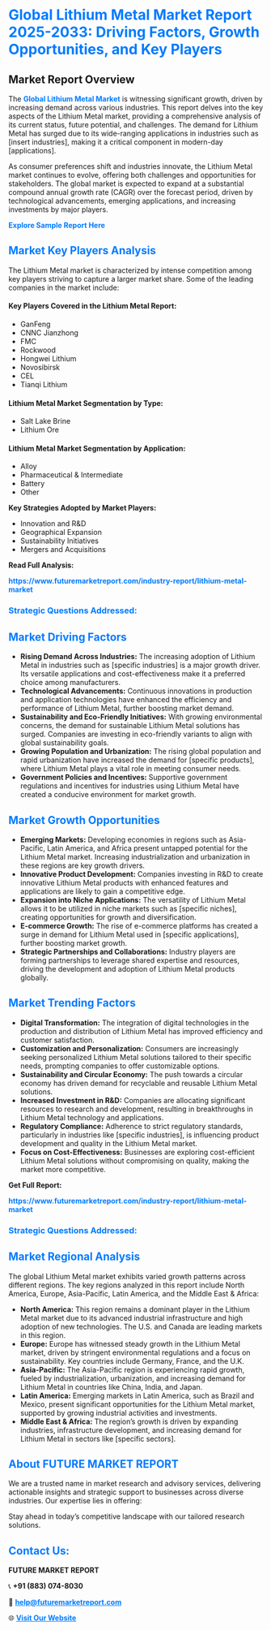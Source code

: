 <h1 style="color: #007BFF;">Global Lithium Metal Market Report 2025-2033: Driving Factors, Growth Opportunities, and Key Players</h1>

<section id="overview">
<h2>Market Report Overview</h2>
<p>The <a href="https://www.futuremarketreport.com/industry-report/lithium-metal-market" style="color: #007BFF; text-decoration: none;"><strong>Global Lithium Metal Market</strong></a> is witnessing significant growth, driven by increasing demand across various industries. This report delves into the key aspects of the Lithium Metal market, providing a comprehensive analysis of its current status, future potential, and challenges. The demand for Lithium Metal has surged due to its wide-ranging applications in industries such as [insert industries], making it a critical component in modern-day [applications].</p>
<p>As consumer preferences shift and industries innovate, the Lithium Metal market continues to evolve, offering both challenges and opportunities for stakeholders. The global market is expected to expand at a substantial compound annual growth rate (CAGR) over the forecast period, driven by technological advancements, emerging applications, and increasing investments by major players.</p>
</section>

<section id="overview">
<p><a href="https://www.futuremarketreport.com/request-sample/reportId=101682" style="color: #007BFF; text-decoration: none;"><strong>Explore Sample Report Here</strong></a></p>
</section>

<section id="key-players">
<h2 style="color: #007BFF;">Market Key Players Analysis</h2>
<p>The Lithium Metal market is characterized by intense competition among key players striving to capture a larger market share. Some of the leading companies in the market include:</p>
<h4>Key Players Covered in the Lithium Metal Report:</h4>
<ul><li>GanFeng</li><li>CNNC Jianzhong</li><li>FMC</li><li>Rockwood</li><li>Hongwei Lithium</li><li>Novosibirsk</li><li>CEL</li><li>Tianqi Lithium</li></ul>
<h4>Lithium Metal Market Segmentation by Type:</h4>
<ul><li>Salt Lake Brine</li><li>Lithium Ore</li></ul>

<h4>Lithium Metal Market Segmentation by Application:</h4>
<ul><li>Alloy</li><li>Pharmaceutical &amp; Intermediate</li><li>Battery</li><li>Other</li></ul>
<p><strong>Key Strategies Adopted by Market Players:</strong></p>
<ul>
<li>Innovation and R&D</li>
<li>Geographical Expansion</li>
<li>Sustainability Initiatives</li>
<li>Mergers and Acquisitions</li>
</ul>
</section>

<section>
<p><strong>Read Full Analysis: </strong></p><a href="https://www.futuremarketreport.com/industry-report/lithium-metal-market" style="color: #007BFF; text-decoration: none;"><strong>https://www.futuremarketreport.com/industry-report/lithium-metal-market</strong></a>
<h3 style="color: #007BFF;">Strategic Questions Addressed:</h3>
</section>

<section id="driving-factors">
<h2 style="color: #007BFF;">Market Driving Factors</h2>
<ul>
<li><strong>Rising Demand Across Industries:</strong> The increasing adoption of Lithium Metal in industries such as [specific industries] is a major growth driver. Its versatile applications and cost-effectiveness make it a preferred choice among manufacturers.</li>
<li><strong>Technological Advancements:</strong> Continuous innovations in production and application technologies have enhanced the efficiency and performance of Lithium Metal, further boosting market demand.</li>
<li><strong>Sustainability and Eco-Friendly Initiatives:</strong> With growing environmental concerns, the demand for sustainable Lithium Metal solutions has surged. Companies are investing in eco-friendly variants to align with global sustainability goals.</li>
<li><strong>Growing Population and Urbanization:</strong> The rising global population and rapid urbanization have increased the demand for [specific products], where Lithium Metal plays a vital role in meeting consumer needs.</li>
<li><strong>Government Policies and Incentives:</strong> Supportive government regulations and incentives for industries using Lithium Metal have created a conducive environment for market growth.</li>
</ul>
</section>

<section id="growth-opportunities">
<h2 style="color: #007BFF;">Market Growth Opportunities</h2>
<ul>
<li><strong>Emerging Markets:</strong> Developing economies in regions such as Asia-Pacific, Latin America, and Africa present untapped potential for the Lithium Metal market. Increasing industrialization and urbanization in these regions are key growth drivers.</li>
<li><strong>Innovative Product Development:</strong> Companies investing in R&D to create innovative Lithium Metal products with enhanced features and applications are likely to gain a competitive edge.</li>
<li><strong>Expansion into Niche Applications:</strong> The versatility of Lithium Metal allows it to be utilized in niche markets such as [specific niches], creating opportunities for growth and diversification.</li>
<li><strong>E-commerce Growth:</strong> The rise of e-commerce platforms has created a surge in demand for Lithium Metal used in [specific applications], further boosting market growth.</li>
<li><strong>Strategic Partnerships and Collaborations:</strong> Industry players are forming partnerships to leverage shared expertise and resources, driving the development and adoption of Lithium Metal products globally.</li>
</ul>
</section>

<section id="trending-factors">
<h2 style="color: #007BFF;">Market Trending Factors</h2>
<ul>
<li><strong>Digital Transformation:</strong> The integration of digital technologies in the production and distribution of Lithium Metal has improved efficiency and customer satisfaction.</li>
<li><strong>Customization and Personalization:</strong> Consumers are increasingly seeking personalized Lithium Metal solutions tailored to their specific needs, prompting companies to offer customizable options.</li>
<li><strong>Sustainability and Circular Economy:</strong> The push towards a circular economy has driven demand for recyclable and reusable Lithium Metal solutions.</li>
<li><strong>Increased Investment in R&D:</strong> Companies are allocating significant resources to research and development, resulting in breakthroughs in Lithium Metal technology and applications.</li>
<li><strong>Regulatory Compliance:</strong> Adherence to strict regulatory standards, particularly in industries like [specific industries], is influencing product development and quality in the Lithium Metal market.</li>
<li><strong>Focus on Cost-Effectiveness:</strong> Businesses are exploring cost-efficient Lithium Metal solutions without compromising on quality, making the market more competitive.</li>
</ul>
</section>

<section>
<p><strong>Get Full Report: </strong></p><a href="https://www.futuremarketreport.com/industry-report/lithium-metal-market" style="color: #007BFF; text-decoration: none;"><strong>https://www.futuremarketreport.com/industry-report/lithium-metal-market</strong></a>
<h3 style="color: #007BFF;">Strategic Questions Addressed:</h3>
</section>


<section id="regional-analysis">
<h2 style="color: #007BFF;">Market Regional Analysis</h2>
<p>The global Lithium Metal market exhibits varied growth patterns across different regions. The key regions analyzed in this report include North America, Europe, Asia-Pacific, Latin America, and the Middle East & Africa:</p>
<ul>
<li><strong>North America:</strong> This region remains a dominant player in the Lithium Metal market due to its advanced industrial infrastructure and high adoption of new technologies. The U.S. and Canada are leading markets in this region.</li>
<li><strong>Europe:</strong> Europe has witnessed steady growth in the Lithium Metal market, driven by stringent environmental regulations and a focus on sustainability. Key countries include Germany, France, and the U.K.</li>
<li><strong>Asia-Pacific:</strong> The Asia-Pacific region is experiencing rapid growth, fueled by industrialization, urbanization, and increasing demand for Lithium Metal in countries like China, India, and Japan.</li>
<li><strong>Latin America:</strong> Emerging markets in Latin America, such as Brazil and Mexico, present significant opportunities for the Lithium Metal market, supported by growing industrial activities and investments.</li>
<li><strong>Middle East & Africa:</strong> The region’s growth is driven by expanding industries, infrastructure development, and increasing demand for Lithium Metal in sectors like [specific sectors].</li>
</ul>
</section>

<footer>
<h2 style="color: #007BFF;">About FUTURE MARKET REPORT</h2>
<p>We are a trusted name in market research and advisory services, delivering actionable insights and strategic support to businesses across diverse industries. Our expertise lies in offering:</p>

<p>Stay ahead in today’s competitive landscape with our tailored research solutions.</p>

<h2 style="color: #007BFF;">Contact Us:</h2>
<p><strong>FUTURE MARKET REPORT</strong></p>
<p>📞 <strong>+91 (883) 074-8030</strong></p>
<p>📧 <strong><a href="mailto:help@futuremarketreport.com" style="color: #007BFF;">help@futuremarketreport.com</a></strong></p>
<p>🌐 <strong><a href="https://www.futuremarketreport.com/" style="color: #007BFF;">Visit Our Website</a></strong></p>
</footer>